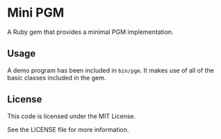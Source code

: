 # Mini PGM

A Ruby gem that provides a minimal PGM implementation.

## Usage

A demo program has been included in `bin/pgm`. It makes use of all of the basic classes included in the gem.

## License

This code is licensed under the MIT License.

See the LICENSE file for more information.
